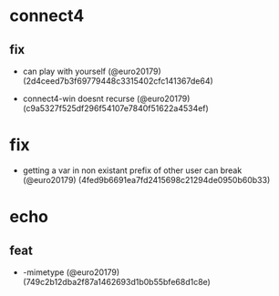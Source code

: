 # connect4

## fix

* can play with yourself (@euro20179) (2d4ceed7b3f69779448c3315402cfc141367de64)

* connect4-win doesnt recurse (@euro20179) (c9a5327f525df296f54107e7840f51622a4534ef)


# fix

* getting a var in non existant prefix of other user can break (@euro20179) (4fed9b6691ea7fd2415698c21294de0950b60b33)


# echo

## feat

* -mimetype (@euro20179) (749c2b12dba2f87a1462693d1b0b55bfe68d1c8e)


